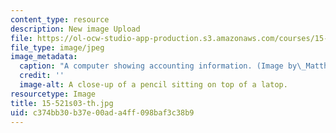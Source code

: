 ```yaml
---
content_type: resource
description: New image Upload
file: https://ol-ocw-studio-app-production.s3.amazonaws.com/courses/15-521-management-accounting-and-control-spring-2003/c374bb30b37e00ada4ff098baf3c38b9_15-521s03-th.jpg
file_type: image/jpeg
image_metadata:
  caption: "A computer showing accounting information. (Image by\_Matthew Palmer.)"
  credit: ''
  image-alt: A close-up of a pencil sitting on top of a latop.
resourcetype: Image
title: 15-521s03-th.jpg
uid: c374bb30-b37e-00ad-a4ff-098baf3c38b9
---
```


